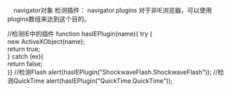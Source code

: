 　navigator对象
 检测插件：
 navigator.plugins   对于非IE浏览器，可以使用plugins数组来达到这个目的。
 
 
 
 //检测IE中的插件
 function hasIEPlugin(name){ 
   try {        
     new ActiveXObject(name);       
     return true;   
   } 
   catch (ex){     
     return false;    
     }}
 //检测Flash
 alert(hasIEPlugin("ShockwaveFlash.ShockwaveFlash"));
 //检测QuickTime
 alert(hasIEPlugin("QuickTime.QuickTime"));
 
 
 
 
 
 
 
 
 
 
 
 
 
 
 
 
 
 
 
 
 
 
 
 
 
 
 
 
 
 
